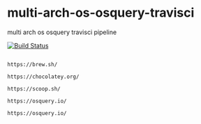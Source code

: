 # multi-arch-os-osquery-travisci
multi arch os osquery travisci pipeline


[![Build Status](https://travis-ci.com/githubfoam/multi-arch-os-osquery-travisci.svg?branch=master)](https://travis-ci.com/githubfoam/multi-arch-os-osquery-travisci)  

~~~~

https://brew.sh/

https://chocolatey.org/

https://scoop.sh/

https://osquery.io/

https://osquery.io/
~~~~
